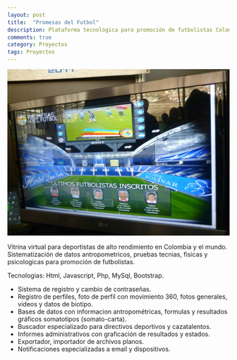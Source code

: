 ```yaml
---
layout: post
title:  "Promesas del Futbol"
description: Plataforma tecnológica para promoción de futbolistas Colombianos en el exterior.
comments: true
category: Proyectos
tags: Proyectos
---
```

<img src="/public/imgs/proyectos/promesas.jpg" />

Vitrina virtual para deportistas de alto rendimiento en Colombia y el mundo. Sistematización de datos antropometricos, pruebas tecnias, fisicas y psicologicas para promoción de futbolistas. 

Tecnologias: Html, Javascript, Php, MySql, Bootstrap.

* Sistema de registro y cambio de contraseñas.
* Registro de perfiles, foto de perfil con movimiento 360, fotos generales, videos y datos de biotipo. 
* Bases de datos con informacion antropométricas, formulas y resultados gráficos somatotipos (somato-carta). 
* Buscador especializado para directivos deportivos y cazatalentos.
* Informes administrativos con graficación de resultados y estados. 
* Exportador, importador de archivos planos.
* Notificaciones especializadas a email y dispositivos. 
